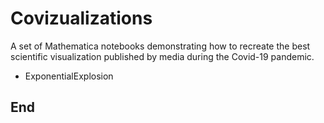 # Covizualizations 

A set of Mathematica notebooks demonstrating how to recreate the best
scientific visualization published by media during the Covid-19 pandemic.

* ExponentialExplosion

## End

